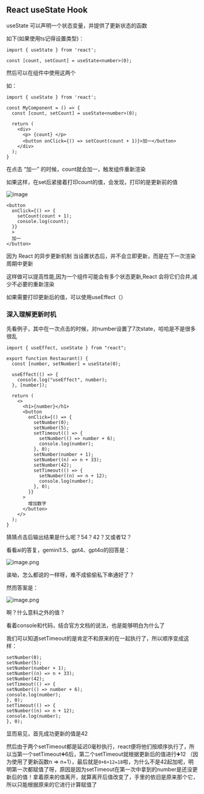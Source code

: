 ## React useState Hook

useState 可以声明一个状态变量，并提供了更新状态的函数

如下(如果使用ts记得设置类型)：

```tsx
import { useState } from 'react';

const [count, setCount] = useState<number>(0);
```

然后可以在组件中使用这两个

如：

```tsx
import { useState } from 'react';

const MyComponent = () => {
  const [count, setCount] = useState<number>(0);

  return (
    <div>
      <p> {count} </p>
      <button onClick={() => setCount(count + 1)}>加一</button>
    </div>
  );
}
```

在点击 “加一” 的时候，count就会加一，触发组件重新渲染

如果这样，在set后紧接着打印count的值，会发现，打印的是更新前的值

![image](https://github.com/fengzai6/StudyNote/assets/112751823/c8b7bef3-a9db-4d5c-828f-71f6c2c0f14a)

```tsx
<button
  onClick={() => {
    setCount(count + 1);
    console.log(count);
  }}
  >
  加一
</button>
```

因为 React 的异步更新机制 当设置状态后，并不会立即更新，而是在下一次渲染周期中更新 

这样做可以提高性能,因为一个组件可能会有多个状态更新,React 会将它们合并,减少不必要的重新渲染



如果需要打印更新后的值，可以使用useEffect（）



### 深入理解更新时机

先看例子，其中在一次点击的时候，对number设置了7次state，哈哈是不是很多很乱

```
import { useEffect, useState } from "react";

export function Restaurant() {
  const [number, setNumber] = useState(0);

  useEffect(() => {
    console.log("useEffect", number);
  }, [number]);

  return (
    <>
      <h1>{number}</h1>
      <button
        onClick={() => {
          setNumber(0);
          setNumber(5);
          setTimeout(() => {
            setNumber(() => number + 6);
            console.log(number);
          }, 0);
          setNumber(number + 1);
          setNumber((n) => n + 33);
          setNumber(42);
          setTimeout(() => {
            setNumber((n) => n + 12);
            console.log(number);
          }, 0);
        }}
      >
        增加数字
      </button>
    </>
  );
}

```

猜猜点击后输出结果是什么呢？54？42？又或者12？

看看ai的答复，gemini1.5、gpt4、gpt4o的回答是：

![image.png](http://p1.meituan.net/csc/9bf3110ca9d48042f293421fbc76d3de64185.png)

诶呦，怎么都说的一样呀，难不成偷偷私下串通好了？

然而答案是：

![image.png](http://p1.meituan.net/csc/a15176b98d34013d9daa1c2dae1e7c7310626.png)

啊？什么意料之外的值？

看着console和代码，结合官方文档的说法，也是能够明白为什么了

我们可以知道setTimeout的是肯定不和原来的在一起执行了，所以顺序变成这样：

```
setNumber(0);
setNumber(5);
setNumber(number + 1);
setNumber((n) => n + 33);
setNumber(42);
setTimeout(() => {
setNumber(() => number + 6);
console.log(number);
}, 0);
setTimeout(() => {
setNumber((n) => n + 12);
console.log(number);
}, 0);
```

显而易见，首先成功更新的值是42

然后由于两个setTimeout都是延迟0毫秒执行，react便将他们按顺序执行了，所以当第一个setTimeout➕6后，第二个setTimeout就根据更新后的值进行➕12 （因为使用了更新函数n => n+1），最后就是`0+6+12=18`啦，为什么不是42起加呢，明明第一次都赋值了呀，原因是因为setTimeout在第一次中拿到的number是还没更新后的值！拿着原来的值离开，就算离开后值改变了，手里的依旧是原来那个它，所以只能根据原来的它进行计算赋值了